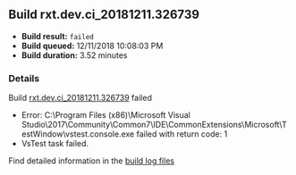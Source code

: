 ## Build rxt.dev.ci_20181211.326739
- **Build result:** `failed`
- **Build queued:** 12/11/2018 10:08:03 PM
- **Build duration:** 3.52 minutes
### Details
Build [rxt.dev.ci_20181211.326739](https://winappstudio.visualstudio.com/web/build.aspx?pcguid=a4ef43be-68ce-4195-a619-079b4d9834c2&builduri=vstfs%3a%2f%2f%2fBuild%2fBuild%2f26739) failed

+ Error: C:\Program Files (x86)\Microsoft Visual Studio\2017\Community\Common7\IDE\CommonExtensions\Microsoft\TestWindow\vstest.console.exe failed with return code: 1
+ VsTest task failed.

Find detailed information in the [build log files](https://uwpctdiags.blob.core.windows.net/buildlogs/rxt.dev.ci_20181211.326739_logs.zip)
